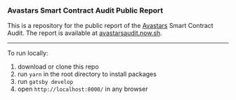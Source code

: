 ### Avastars Smart Contract Audit Public Report

This is a repository for the public report of the [Avastars](https://github.com/Dapp-Wizards/Avastars-Contracts) Smart Contract Audit. The report is available at [avastarsaudit.now.sh](https://avastarsaudit.now.sh).

---

To run locally:

1. download or clone this repo
2. run `yarn` in the root directory to install packages
3. run `gatsby develop`
4. open `http://localhost:8000/` in any browser
